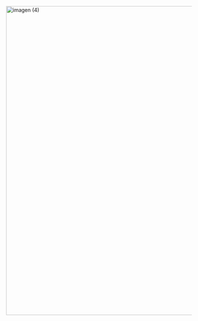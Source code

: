 
<img width="838" alt="imagen (4)" src="https://github.com/Adrianap09/proyecto_taller_7/assets/128267866/7654989b-f228-404e-b1f2-36ce6ae97248">
